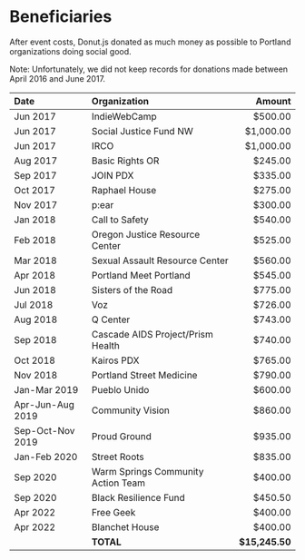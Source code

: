 # Beneficiaries

After event costs, Donut.js donated as much money as possible to Portland 
organizations doing social good.

Note: Unfortunately, we did not keep records for donations made between April
2016 and June 2017.

| Date             | Organization                       |         Amount |
|:-----------------|:-----------------------------------|---------------:|
| Jun 2017         | IndieWebCamp                       |        $500.00 |
| Jun 2017         | Social Justice Fund NW             |      $1,000.00 |
| Jun 2017         | IRCO                               |      $1,000.00 |
| Aug 2017         | Basic Rights OR                    |        $245.00 |
| Sep 2017         | JOIN PDX                           |        $335.00 |
| Oct 2017         | Raphael House                      |        $275.00 |
| Nov 2017         | p:ear                              |        $300.00 |
| Jan 2018         | Call to Safety                     |        $540.00 |
| Feb 2018         | Oregon Justice Resource Center     |        $525.00 |
| Mar 2018         | Sexual Assault Resource Center     |        $560.00 |
| Apr 2018         | Portland Meet Portland             |        $545.00 |
| Jun 2018         | Sisters of the Road                |        $775.00 |
| Jul 2018         | Voz                                |        $726.00 |
| Aug 2018         | Q Center                           |        $743.00 |
| Sep 2018         | Cascade AIDS Project/Prism Health  |        $740.00 |
| Oct 2018         | Kairos PDX                         |        $765.00 |
| Nov 2018         | Portland Street Medicine           |        $790.00 |
| Jan-Mar 2019     | Pueblo Unido                       |        $600.00 |
| Apr-Jun-Aug 2019 | Community Vision                   |        $860.00 |
| Sep-Oct-Nov 2019 | Proud Ground                       |        $935.00 |
| Jan-Feb 2020     | Street Roots                       |        $835.00 |
| Sep 2020         | Warm Springs Community Action Team |        $400.00 |
| Sep 2020         | Black Resilience Fund              |        $450.50 |
| Apr 2022         | Free Geek                          |        $400.00 |
| Apr 2022         | Blanchet House                     |        $400.00 |
|                  | **TOTAL**                          | **$15,245.50** |
